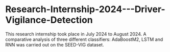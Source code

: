 # Research-Internship-2024---Driver-Vigilance-Detection
This research internship took place in July 2024 to August 2024. A comparative analysis of three different classifiers: AdaBoostM2, LSTM and RNN was carried out on the SEED-VIG dataset.
